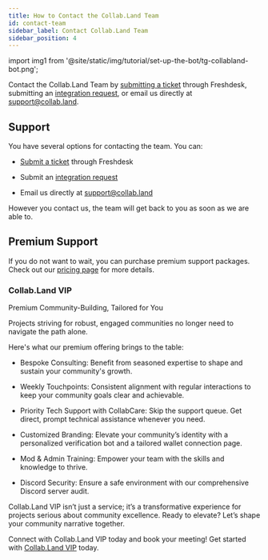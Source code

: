 ```yaml
---
title: How to Contact the Collab.Land Team
id: contact-team
sidebar_label: Contact Collab.Land Team
sidebar_position: 4
---
```


import img1 from '@site/static/img/tutorial/set-up-the-bot/tg-collabland-bot.png';

Contact the Collab.Land Team by [submitting a ticket](https://collabland.freshdesk.com/support/tickets/new) through Freshdesk, submitting an [integration request](https://docs.google.com/forms/d/e/1FAIpQLSeBfU7ANqmll3kfF8OjRAAOsYIZG0VpyJd870ur53A5TM2qpQ/viewform), or email us directly at [support@collab.land](mailto:support@collab.land).

## Support

You have several options for contacting the team. You can:

- [Submit a ticket](https://collabland.freshdesk.com/support/tickets/new) through Freshdesk

- Submit an [integration request](https://docs.google.com/forms/d/e/1FAIpQLSeBfU7ANqmll3kfF8OjRAAOsYIZG0VpyJd870ur53A5TM2qpQ/viewform)

- Email us directly at [support@collab.land](mailto:support@collab.land)

However you contact us, the team will get back to you as soon as we are able to.

## Premium Support

If you do not want to wait, you can purchase premium support packages. Check out our [pricing page](https://collab.land/pricing) for more details.

### Collab.Land VIP

Premium Community-Building, Tailored for You

Projects striving for robust, engaged communities no longer need to navigate
the path alone.

Here's what our premium offering brings to the table:

- Bespoke Consulting: Benefit from seasoned expertise to shape and sustain your community's growth.

- Weekly Touchpoints: Consistent alignment with regular interactions to keep your community goals clear and achievable.

- Priority Tech Support with CollabCare: Skip the support queue. Get direct, prompt technical assistance whenever you need.

- Customized Branding: Elevate your community’s identity with a personalized verification bot and a tailored wallet connection page.

- Mod & Admin Training: Empower your team with the skills and knowledge to thrive.

- Discord Security: Ensure a safe environment with our comprehensive Discord server audit.

Collab.Land VIP isn’t just a service; it’s a transformative experience for projects serious about community excellence. Ready to elevate? Let’s shape your community narrative together.

Connect with Collab.Land VIP today and book your meeting! Get started with [Collab.Land VIP](https://bit.ly/3KU3ql6) today.

